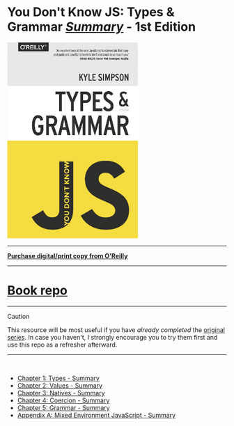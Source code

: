 # You Don't Know JS: Types & Grammar <ins>**_Summary_**</ins> - 1st Edition

<img src="images/cover.jpg" width="300">

---

**[Purchase digital/print copy from O'Reilly](http://shop.oreilly.com/product/0636920033745.do)**

---

# <a href="https://github.com/getify/You-Dont-Know-JS/tree/1st-ed/types%20%26%20grammar">Book repo</a>

---

> [!CAUTION]
> This resource will be most useful if you have <i>already completed</i> the <a href="https://github.com/getify/You-Dont-Know-JS">original series</a>.
> In case you haven't, I strongly encourage you to try them first and use this repo as a refresher afterward.

---

<br>

- [Chapter 1: Types - Summary](ch1-summary.md)
- [Chapter 2: Values - Summary](ch2-summary.md)
- [Chapter 3: Natives - Summary](ch3-summary.md)
- [Chapter 4: Coercion - Summary](ch4-summary.md)
- [Chapter 5: Grammar - Summary](ch5-summary.md)
- [Appendix A: Mixed Environment JavaScript - Summary](apA-summary.md)
